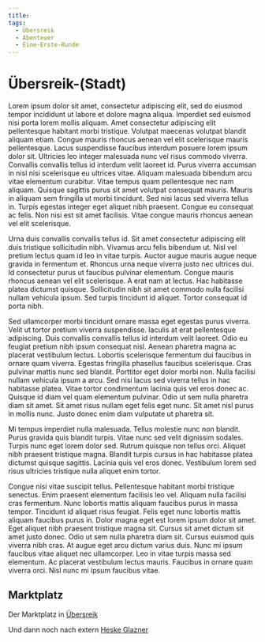 ```yaml
---
title:
tags:
  - Übersreik
  - Abenteuer
  - Eine-Erste-Runde
---
```


# Übersreik-(Stadt)

Lorem ipsum dolor sit amet, consectetur adipiscing elit, sed do eiusmod tempor incididunt ut labore et dolore magna aliqua. Imperdiet sed euismod nisi porta lorem mollis aliquam. Amet consectetur adipiscing elit pellentesque habitant morbi tristique. Volutpat maecenas volutpat blandit aliquam etiam. Congue mauris rhoncus aenean vel elit scelerisque mauris pellentesque. Lacus suspendisse faucibus interdum posuere lorem ipsum dolor sit. Ultricies leo integer malesuada nunc vel risus commodo viverra. Convallis convallis tellus id interdum velit laoreet id. Purus viverra accumsan in nisl nisi scelerisque eu ultrices vitae. Aliquam malesuada bibendum arcu vitae elementum curabitur. Vitae tempus quam pellentesque nec nam aliquam. Quisque sagittis purus sit amet volutpat consequat mauris. Mauris in aliquam sem fringilla ut morbi tincidunt. Sed nisi lacus sed viverra tellus in. Turpis egestas integer eget aliquet nibh praesent. Congue eu consequat ac felis. Non nisi est sit amet facilisis. Vitae congue mauris rhoncus aenean vel elit scelerisque.

Urna duis convallis convallis tellus id. Sit amet consectetur adipiscing elit duis tristique sollicitudin nibh. Vivamus arcu felis bibendum ut. Nisl vel pretium lectus quam id leo in vitae turpis. Auctor augue mauris augue neque gravida in fermentum et. Rhoncus urna neque viverra justo nec ultrices dui. Id consectetur purus ut faucibus pulvinar elementum. Congue mauris rhoncus aenean vel elit scelerisque. A erat nam at lectus. Hac habitasse platea dictumst quisque. Sollicitudin nibh sit amet commodo nulla facilisi nullam vehicula ipsum. Sed turpis tincidunt id aliquet. Tortor consequat id porta nibh.

Sed ullamcorper morbi tincidunt ornare massa eget egestas purus viverra. Velit ut tortor pretium viverra suspendisse. Iaculis at erat pellentesque adipiscing. Duis convallis convallis tellus id interdum velit laoreet. Odio eu feugiat pretium nibh ipsum consequat nisl. Aenean pharetra magna ac placerat vestibulum lectus. Lobortis scelerisque fermentum dui faucibus in ornare quam viverra. Egestas fringilla phasellus faucibus scelerisque. Cras pulvinar mattis nunc sed blandit. Porttitor eget dolor morbi non. Nulla facilisi nullam vehicula ipsum a arcu. Sed nisi lacus sed viverra tellus in hac habitasse platea. Vitae tortor condimentum lacinia quis vel eros donec ac. Quisque id diam vel quam elementum pulvinar. Odio ut sem nulla pharetra diam sit amet. Sit amet risus nullam eget felis eget nunc. Sit amet nisl purus in mollis nunc. Justo donec enim diam vulputate ut pharetra sit.

Mi tempus imperdiet nulla malesuada. Tellus molestie nunc non blandit. Purus gravida quis blandit turpis. Vitae nunc sed velit dignissim sodales. Turpis nunc eget lorem dolor sed. Rutrum quisque non tellus orci. Aliquet nibh praesent tristique magna. Blandit turpis cursus in hac habitasse platea dictumst quisque sagittis. Lacinia quis vel eros donec. Vestibulum lorem sed risus ultricies tristique nulla aliquet enim tortor.

Congue nisi vitae suscipit tellus. Pellentesque habitant morbi tristique senectus. Enim praesent elementum facilisis leo vel. Aliquam nulla facilisi cras fermentum. Nunc lobortis mattis aliquam faucibus purus in massa tempor. Tincidunt id aliquet risus feugiat. Felis eget nunc lobortis mattis aliquam faucibus purus in. Dolor magna eget est lorem ipsum dolor sit amet. Eget aliquet nibh praesent tristique magna sit. Cursus sit amet dictum sit amet justo donec. Odio ut sem nulla pharetra diam sit. Cursus euismod quis viverra nibh cras. At augue eget arcu dictum varius duis. Nunc mi ipsum faucibus vitae aliquet nec ullamcorper. Leo in vitae turpis massa sed elementum. Ac placerat vestibulum lectus mauris. Faucibus in ornare quam viverra orci. Nisl nunc mi ipsum faucibus vitae.

## Marktplatz
Der Marktplatz in [Übersreik](Übersreik.md/#Übersreik-(Stadt))

Und dann noch nach extern [Heske Glazner](../../Charaktere/Heske%20Glazner.md/#Abenteuer)